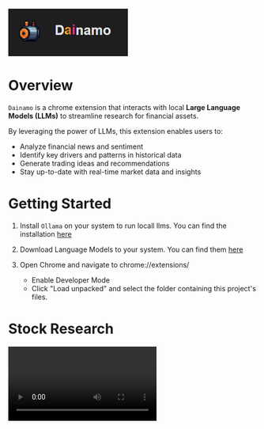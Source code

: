![Logo](src/assets/title.PNG)

# Overview

`Dainamo` is a chrome extension that interacts with local **Large Language Models (LLMs)** to streamline research for financial assets.

By leveraging the power of LLMs, this extension enables users to:

- Analyze financial news and sentiment
- Identify key drivers and patterns in historical data
- Generate trading ideas and recommendations
- Stay up-to-date with real-time market data and insights

# Getting Started

1. Install `Ollama` on your system to run locall llms. You can find the installation [here](https://ollama.com/)

2. Download Language Models to your system. You can find them [here](https://ollama.com/search)

3. Open Chrome and navigate to chrome://extensions/
   - Enable Developer Mode
   - Click "Load unpacked" and select the folder containing this project's files.

# Stock Research

<video controls>
    <source src="src/assets/videos/stock_research.mp4" type="video/mp4">
    Your browser does not support the video tag.
</video>
